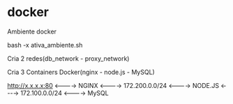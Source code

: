 # docker
Ambiente docker

bash -x ativa_ambiente.sh

Cria 2 redes(db_network - proxy_network)

Cria 3 Containers Docker(nginx - node.js - MySQL)

http://x.x.x.x:80  <---->  NGINX  <---->  172.200.0.0/24  <---->  NODE.JS  <---->  172.100.0.0/24  <---->  MySQL
